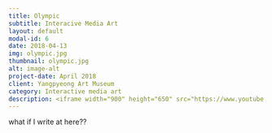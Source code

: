 ```yaml
---
title: Olympic
subtitle: Interacive Media Art
layout: default
modal-id: 6
date: 2018-04-13
img: olympic.jpg
thumbnail: olympic.jpg
alt: image-alt
project-date: April 2018
client: Yangpyeong Art Museum
category: Interactive media art
description: <iframe width="900" height="650" src="https://www.youtube.com/embed/EqXDPpH7i-o" frameborder="0" allow="autoplay; encrypted-media" allowfullscreen> </iframe> <iframe width="900" height="650" src="https://www.youtube.com/embed/ofaP4GcXCLI" frameborder="0" allow="autoplay; encrypted-media" allowfullscreen></iframe>
---
```

what if I write at here??
